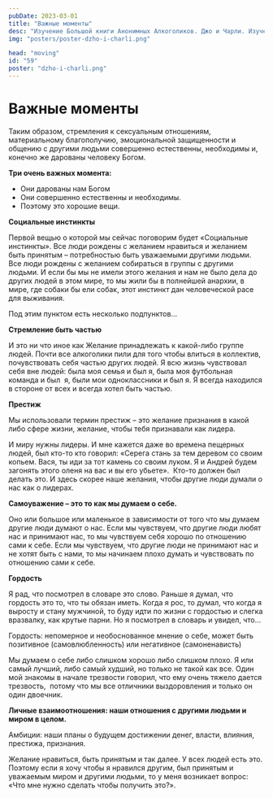 ```yaml
---
pubDate: 2023-03-01
title: "Важные моменты"
desc: "Изучение Большой книги Анонимных Алкоголиков. Джо и Чарли. Изучение БКАА. (058)"
img: "posters/poster-dzho-i-charli.png"

head: "moving"
id: "59"
poster: "dzho-i-charli.png"
---
```


# Важные моменты

Таким образом, стремления к сексуальным отношениям, материальному благополучию, эмоциональной защищенности и общению с другими людьми совершенно естественны, необходимы и, конечно же дарованы человеку Богом.

**Три очень важных момента:**

- Они дарованы нам Богом
- Они совершенно естественны и необходимы.
- Поэтому это хорошие вещи.

**Социальные инстинкты**

Первой вещью о которой мы сейчас поговорим будет «Социальные инстинкты». Все люди рождены с желанием нравиться и желанием быть принятым – потребностью быть уважаемыми другими людьми. Все люди рождены с желанием собираться в группы с другими людьми. И если бы мы не имели этого желания и нам не было дела до других людей в этом мире, то мы жили бы в полнейшей анархии, в мире, где собаки бы ели собак, этот инстинкт дан человеческой расе для выживания.

Под этим пунктом есть несколько подпунктов…

**Стремление быть частью**

И это ни что иное как Желание принадлежать к какой-либо группе людей. Почти все алкоголики пили для того чтобы влиться в коллектив, почувствовать себя частью других людей. Я всю жизнь чувствовал себя вне людей: была моя семья и был я, была моя футбольная команда и был  я, были мои одноклассники и был я. Я всегда находился в стороне от всех и всегда хотел быть частью.

**Престиж**

Мы использовали термин престиж – это желание признания в какой либо сфере жизни, желание, чтобы тебя признавали как лидера.

И миру нужны лидеры. И мне кажется даже во времена пещерных людей, был кто-то кто говорил: «Серега стань за тем деревом со своим копьем. Вася, ты иди за тот камень со своим луком. Я и Андрей будем загонять этого оленя на вас и вы его убьете».  Кто-то должен был делать это. И здесь скорее наше желания, чтобы другие люди думали о нас как о лидерах.

**Самоуважение – это то как мы думаем о себе.**

Оно или большое или маленькое в зависимости от того что мы думаем другие люди думают о нас. Если мы чувствуем, что другие люди любят нас и принимают нас, то мы чувствуем себя хорошо по отношению сами к себе. Если мы чувствуем, что другие люди не принимают нас и не хотят быть с нами, то мы начинаем плохо думать и чувствовать по отношению сами к себе.

**Гордость**

Я рад, что посмотрел в словаре это слово. Раньше я думал, что гордость это то, что ты обязан иметь. Когда я рос, то думал, что когда я выросту и стану мужчиной, то буду идти по жизни с гордостью и слегка вразвалку, как крутые парни. Но я посмотрел в словарь и увидел, что…

Гордость: непомерное и необоснованное мнение о себе, может быть позитивное (самовлюбленность) или негативное (самоненависть)

Мы думаем о себе либо слишком хорошо либо слишком плохо. Я или самый лучший, либо самый худший, но только не такой как все. Один мой знакомы в начале трезвости говорил, что ему очень тяжело дается трезвость,  потому что мы все отличники выздоровления и только он один двоечник.

**Личные взаимоотношения: наши отношения с другими людьми и миром в целом.**

Амбиции: наши планы о будущем достижении денег, власти, влияния, престижа, признания.

Желание нравиться, быть принятым и так далее. У всех людей есть это. Поэтому если я хочу чтобы я нравился другим, был принятым и уважаемым миром и другими людьми, то у меня возникает вопрос: «Что мне нужно сделать чтобы получить это?».
